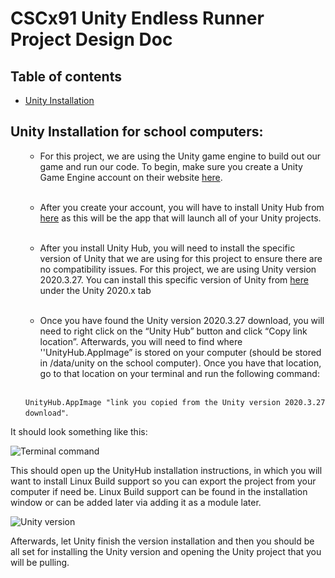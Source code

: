 # CSCx91 Unity Endless Runner Project Design Doc

## Table of contents
* [Unity Installation](#install)

<a name="install"></a>
## Unity Installation for school computers:

<ol>

* For this project, we are using the Unity game engine to build out our game and run our code. To begin, make sure you create a Unity Game Engine account on their website [here](https://id.unity.com/account/new). 

<br>

* After you create your account, you will have to install Unity Hub from [here](https://unity.com/download) as this will be the app that will launch all of your Unity projects.

<br>

* After you install Unity Hub, you will need to install the specific version of Unity that we are using for this project to ensure there are no compatibility issues. For this project, we are using Unity version 2020.3.27. You can install this specific version of Unity from [here](https://unity3d.com/get-unity/download/archive) under the Unity 2020.x tab

<br>

* Once you have found the Unity version 2020.3.27 download, you will need to right click on the “Unity Hub” button and click “Copy link location”. Afterwards, you will need to find where ''UnityHub.AppImage” is stored on your computer (should be stored in /data/unity on the school computer). Once you have that location, go to that location on your terminal and run the following command: 

<br>

```UnityHub.AppImage "link you copied from the Unity version 2020.3.27 download"```. 
</ol>

It should look something like this:

![Terminal command](https://i.imgur.com/ImaX0VY.png)



This should open up the UnityHub installation instructions, in which you will want to install Linux Build support so you can export the project from your computer if need be. Linux Build support can be found in the installation window or can be added later via adding it as a module later.

![Unity version](https://i.imgur.com/oMiPuKL.png)

Afterwards, let Unity finish the version installation and then you should be all set for installing the Unity version and opening the Unity project that you will be pulling. 
